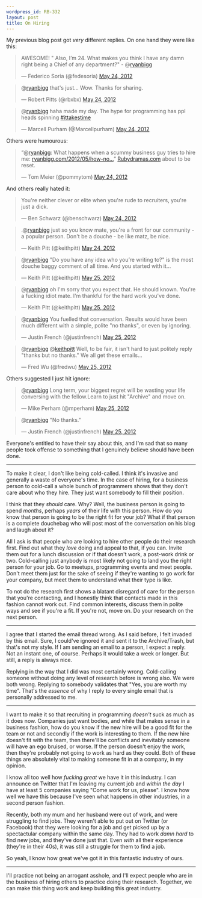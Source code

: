 ```yaml
--- 
wordpress_id: RB-332
layout: post
title: On Hiring
---
```


My previous blog post got *very* different replies. On one hand they were like this:

<blockquote class="twitter-tweet"><p>AWESOME! " Also, I’m 24. What makes you think I have any damn right being a Chief of any department?" - @<a href="https://twitter.com/ryanbigg">ryanbigg</a></p>&mdash; Federico Soria (@fedesoria) <a href="https://twitter.com/fedesoria/status/205785925924552704" data-datetime="2012-05-24T22:22:42+00:00">May 24, 2012</a></blockquote>

<blockquote class="twitter-tweet" data-in-reply-to="205784403081822208"><p>@<a href="https://twitter.com/ryanbigg">ryanbigg</a> that's just... Wow. Thanks for sharing.</p>&mdash; Robert Pitts (@rbxbx) <a href="https://twitter.com/rbxbx/status/205786385725128704" data-datetime="2012-05-24T22:24:32+00:00">May 24, 2012</a></blockquote>

<blockquote class="twitter-tweet" data-in-reply-to="205784403081822208"><p>@<a href="https://twitter.com/ryanbigg">ryanbigg</a> haha made my day. The hype for programming has ppl heads spinning <a href="https://twitter.com/search/%2523ittakestime">#ittakestime</a></p>&mdash; Marcell Purham (@Marcellpurham) <a href="https://twitter.com/Marcellpurham/status/205801753608859649" data-datetime="2012-05-24T23:25:36+00:00">May 24, 2012</a></blockquote>

Others were humourous:

<blockquote class="twitter-tweet"><p>“@<a href="https://twitter.com/ryanbigg">ryanbigg</a>: What happens when a scummy business guy tries to hire me: <a href="http://t.co/pkONeFg5" title="http://ryanbigg.com/2012/05/how-not-to-hire-me/">ryanbigg.com/2012/05/how-no…</a>” <a href="http://t.co/ICbuuTV5" title="http://Rubydramas.com">Rubydramas.com</a> about to be reset.</p>&mdash; Tom Meier (@pommytom) <a href="https://twitter.com/pommytom/status/205787384275677185" data-datetime="2012-05-24T22:28:30+00:00">May 24, 2012</a></blockquote>

And others really hated it:

<blockquote class="twitter-tweet"><p>You're neither clever or elite when you're rude to recruiters, you're just a dick.</p>&mdash; Ben Schwarz (@benschwarz) <a href="https://twitter.com/benschwarz/status/205793189557321728" data-datetime="2012-05-24T22:51:34+00:00">May 24, 2012</a></blockquote>

<blockquote class="twitter-tweet"><p>.@<a href="https://twitter.com/ryanbigg">ryanbigg</a> just so you know mate, you're a front for our community - a popular person. Don't be a douche - be like matz, be nice.</p>&mdash; Keith Pitt (@keithpitt) <a href="https://twitter.com/keithpitt/status/205809696022609920" data-datetime="2012-05-24T23:57:09+00:00">May 24, 2012</a></blockquote>

<blockquote class="twitter-tweet" data-in-reply-to="205810643742363648"><p>@<a href="https://twitter.com/ryanbigg">ryanbigg</a> "Do you have any idea who you’re writing to?" is the most douche baggy comment of all time. And you started with it…</p>&mdash; Keith Pitt (@keithpitt) <a href="https://twitter.com/keithpitt/status/205810805214679042" data-datetime="2012-05-25T00:01:34+00:00">May 25, 2012</a></blockquote>

<blockquote class="twitter-tweet" data-in-reply-to="205810905391439872"><p>@<a href="https://twitter.com/ryanbigg">ryanbigg</a> oh I'm sorry that you expect that. He should known. You're a fucking idiot mate. I'm thankful for the hard work you've done.</p>&mdash; Keith Pitt (@keithpitt) <a href="https://twitter.com/keithpitt/status/205811282069295106" data-datetime="2012-05-25T00:03:28+00:00">May 25, 2012</a></blockquote>

<blockquote class="twitter-tweet" data-in-reply-to="205808912564359168"><p>@<a href="https://twitter.com/ryanbigg">ryanbigg</a> You fuelled that conversation. Results would have been much different with a simple, polite "no thanks", or even by ignoring.</p>&mdash; Justin French (@justinfrench) <a href="https://twitter.com/justinfrench/status/205810661517828096" data-datetime="2012-05-25T00:01:00+00:00">May 25, 2012</a></blockquote>

<blockquote class="twitter-tweet" data-in-reply-to="205812014768066560"><p>@<a href="https://twitter.com/ryanbigg">ryanbigg</a> @<a href="https://twitter.com/keithpitt">keithpitt</a> Well, to be fair, it isn't hard to just politely reply "thanks but no thanks." We all get these emails...</p>&mdash; Fred Wu (@fredwu) <a href="https://twitter.com/fredwu/status/205812358285766656" data-datetime="2012-05-25T00:07:44+00:00">May 25, 2012</a></blockquote>

Others suggested I just hit ignore:

<blockquote class="twitter-tweet" data-in-reply-to="205811694541352962"><p>@<a href="https://twitter.com/ryanbigg">ryanbigg</a> Long term, your biggest regret will be wasting your life conversing with the fellow.Learn to just hit "Archive" and move on.</p>&mdash; Mike Perham (@mperham) <a href="https://twitter.com/mperham/status/205822000382480384" data-datetime="2012-05-25T00:46:03+00:00">May 25, 2012</a></blockquote>

<blockquote class="twitter-tweet" data-in-reply-to="205812014768066560"><p>@<a href="https://twitter.com/ryanbigg">ryanbigg</a> "No thanks."</p>&mdash; Justin French (@justinfrench) <a href="https://twitter.com/justinfrench/status/205812193105674240" data-datetime="2012-05-25T00:07:05+00:00">May 25, 2012</a></blockquote>

Everyone's entitled to have their say about this, and I'm sad that so many people took offense to something that I genuinely believe should have been done.

---

To make it clear, I don't like being cold-called. I think it's invasive and generally a waste of everyone's time. In the case of hiring, for a business person
to cold-call a whole bunch of programmers shows that they don't care about who they hire. They just want somebody to fill their position. 

I think that they *should* care. Why? Well, the business person is going to spend *months*, perhaps *years* of their life with this person. How do you know
that person is going to be the right fit for your job? What if that person is a complete douchebag who will post most of the conversation on his blog and
laugh about it?

All I ask is that people who are looking to hire other people do their research first. Find out what they *love* doing and appeal to that, if you can. Invite
them out for a lunch discussion or if that doesn't work, a post-work drink or two. Cold-calling just anybody is most likely not going to land you the right person for your job. Go to meetups, programming events and meet people. Don't meet them just for the sake of seeing if they're wanting to go work for your company, but meet them to understand what their type is like.

To not do the research first shows a blatant disregard of care for the person that you're contacting, and I honestly think that contacts made in this fashion
cannot work out. Find common interests, discuss them in polite ways and see if you're a fit. If you're not, move on. Do your research on the next person.

---

I agree that I started the email thread wrong. As I said before, I felt invaded by this email. Sure, I could've ignored it and sent it to the Archive/Trash,
but that's not my style. If I am sending an email to a person, I expect a reply. Not an instant one, of course. Perhaps it would take a week or longer. But
still, a reply is always nice.

Replying in the way that I did was most certainly wrong. Cold-calling someone without doing any level of research before is wrong also. We were both wrong. Replying to somebody validates that "Yes, you are worth my time". That's the *essence* of why I reply to every single email that is personally addressed to me.

---

I want to make it so that recruiting in programming *doesn't* suck as much as it does now. Companies just want bodies, and while that makes sense in a business
fashion, how do you know if the new hire will be a good fit for the team or not and secondly if the work is interesting to them. If the new hire doesn't fit
with the team, then there'll be conflicts and inevitably someone will have an ego bruised, or worse. If the person doesn't enjoy the work, then they're
probably not going to work as hard as they could. Both of these things are absolutely vital to making someone fit in at a company, in my opinion.

I know all too well how *fucking great* we have it in this industry. I can announce on Twitter that I'm leaving my current job and *within the day* I have at
least 5 companies saying "Come work for us, please". I know how well we have this because I've seen what happens in other industries, in a second person
fashion.

Recently, both my mum and her husband were out of work, and were struggling to find jobs. They weren't able to put out on Twitter (or Facebook) that
they were looking for a job and get picked up by a spectactular company within the same day. They had to work *damn hard* to find new jobs, and they've done
just that. Even *with* all their experience (they're in their 40s), it was still a struggle for them to find a job.

So yeah, I know how great we've got it in this fantastic industry of ours.

---

I'll practice not being an arrogant asshole, and I'll expect people who are in the business of hiring others to practice doing their research. Together, we can
make this thing work and keep building this great industry.

<script src="http://platform.twitter.com/widgets.js"></script>
